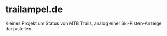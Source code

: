 # trailampel.de
Kleines Projekt um Status von MTB Trails, analog einer Ski-Pisten-Anzeige darzustellen
